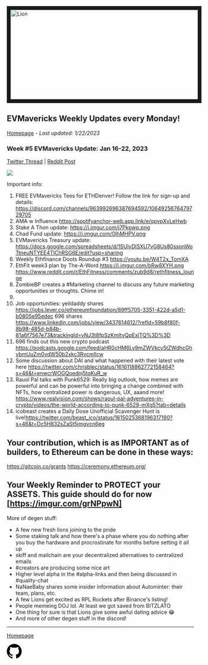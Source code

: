 <meta name="viewport" content="width=device-width,initial-scale=1">
<link rel="stylesheet" href="https://etheralpha.github.io/readme-themes/deep-blue.css">
    
<a href="https://looksrare.org/collections/0x7dDAA898D33D7aB252Ea5F89f96717c47B2fEE6e#items" target="_blank">
    <svg height="40" width="40" aria-hidden="true" viewBox="0 0 16 16" version="1.1" width="32" data-view-component="true" class="octicon octicon-mark-github v-align-left">
      <img src="https://i.imgur.com/aI3pPvn.png" 
alt="Lion" width="640" height="240" border=10" />
</a>    
                                            
                                             
## EVMavericks Weekly Updates every Monday!
[Homepage](https://evmavericks-weekly.netlify.app) - *Last updated: 1/22/2023*

### Week #5 EVMavericks Update: Jan 16-22, 2023
                                              
[Twitter Thread]() | [Reddit Post]()

![](https://i.imgur.com/QfJvHxa.png)
                                              
Important info:

1. FREE EVMavericks Tees for ETHDenver! Follow the link for sign-up and details: https://discord.com/channels/963992696387694592/1064925676479729705
1. AMA w Influence https://spotifyanchor-web.app.link/e/qpvpXvLeHwb 
1. Stake A Thon update: https://i.imgur.com/j7Pkpwp.png
1. Chad Fund update: https://i.imgur.com/0IhMHPV.png
1. EVMavericks Treasury update: https://docs.google.com/spreadsheets/d/1SUlyDlSXU7vG8Us80ssonWoTtneuNTYEE4TIChRSG6E/edit?usp=sharing
1. Weekly Ethfinance Doots Roundup #3 https://youtu.be/W4T2x_TomXA
1. EthFit week3 plan by The-A-Word https://i.imgur.com/bRw8XYH.png https://www.reddit.com/r/EthFitness/comments/zub9d8/rethfitness_lounge
1. ZombieBP creates a #Marketing channel to discuss any future marketing opportunities or thoughts. Chime in!
1. 
1. Job opportunities: yeildaddy shares 
https://jobs.lever.co/ethereumfoundation/89ff5705-3351-422d-a5d1-b0805e95edec
696 shares
https://www.linkedin.com/jobs/view/3437614612/?refId=59b8f80f-8b98-485d-b84b-81a6f7567e73&trackingId=vNJ3t8fpSzKmItvQpExITQ%3D%3D
1. 696 finds out this new crypto podcast https://podcasts.google.com/feed/aHR0cHM6Ly9mZWVkcy5tZWdhcGhvbmUuZm0vdW50b2xkc3Rvcmllcw
1. Some discussion about DAI and what happened with their latest vote here https://twitter.com/chrisblec/status/1616118862772158464?s=46&t=enwcrWOGQoednj5tqKuR_w
1. Rauol Pal talks with Punk6529: Really big outlook, how memes are powerful and can be powerful into bringing a change combined with NFTs, how centralized power is dangerous, UX,  aaand more! https://www.realvision.com/shows/raoul-pal-adventures-in-crypto/videos/the-world-according-to-punk-6529-mXg5?tab=details
1. icobeast creates a Daily Dose Unofficial Scavenger Hunt is live!https://twitter.com/beast_ico/status/1615025368196317190?s=46&t=Dc5H832sZaSt5jmgvcn6eg

## Your contribution, which is as IMPORTANT as of builders, to Ethereum can be done in these ways:
https://gitcoin.co/grants
https://ceremony.ethereum.org/

## Your Weekly Reminder to PROTECT your ASSETS. This guide should do for now [https://imgur.com/grNPpwN]

More of degen stuff:

* A few new fresh lions joining to the pride
* Some staking talk and how there's a phase where you do nothing after you buy the hardware and procrostinate for months before setting it all up
* skiff and mailchain are your decentralized alternatives to centralized emails
* #creators are producing some nice art
* Higher level alpha in the #alpha-links and then being discussed in #quality-chat
* NaNaeBaby shares some insider information about Autominter: their team, plans, etc.
* A few Lions get excited as RPL Rockets after Binance's listing!
* People memeing DOJ lol. At least we got saved from BITZLATO
* One thing for sure is that Lions give some awful dating advice 😂
* And more of other degen stuff in the discord!



---
                                              
[Homepage](https://evmavericks-weekly.netlify.app)

    
<a id="github-link" href="https://github.com/etheralpha/evm-updates/" target="_blank">
  <svg height="40" width="40" aria-hidden="true" viewBox="0 0 16 16" version="1.1" width="32" data-view-component="true" class="octicon octicon-mark-github v-align-middle">
      <path fill-rule="evenodd" d="M8 0C3.58 0 0 3.58 0 8c0 3.54 2.29 6.53 5.47 7.59.4.07.55-.17.55-.38 0-.19-.01-.82-.01-1.49-2.01.37-2.53-.49-2.69-.94-.09-.23-.48-.94-.82-1.13-.28-.15-.68-.52-.01-.53.63-.01 1.08.58 1.23.82.72 1.21 1.87.87 2.33.66.07-.52.28-.87.51-1.07-1.78-.2-3.64-.89-3.64-3.95 0-.87.31-1.59.82-2.15-.08-.2-.36-1.02.08-2.12 0 0 .67-.21 2.2.82.64-.18 1.32-.27 2-.27.68 0 1.36.09 2 .27 1.53-1.04 2.2-.82 2.2-.82.44 1.1.16 1.92.08 2.12.51.56.82 1.27.82 2.15 0 3.07-1.87 3.75-3.65 3.95.29.25.54.73.54 1.48 0 1.07-.01 1.93-.01 2.2 0 .21.15.46.55.38A8.013 8.013 0 0016 8c0-4.42-3.58-8-8-8z"></path>
  </svg>
</a>



